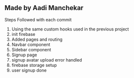 ## Made by Aadi Manchekar

Steps Followed with each commit

1. Using the same custom hooks used in the previous project
2. init firebase
3. Added pages and routing
4. Navbar component
5. Sidebar component
6. Signup page
7. signup avatar upload error handled
8. firebase storage setup
9. user signup done
